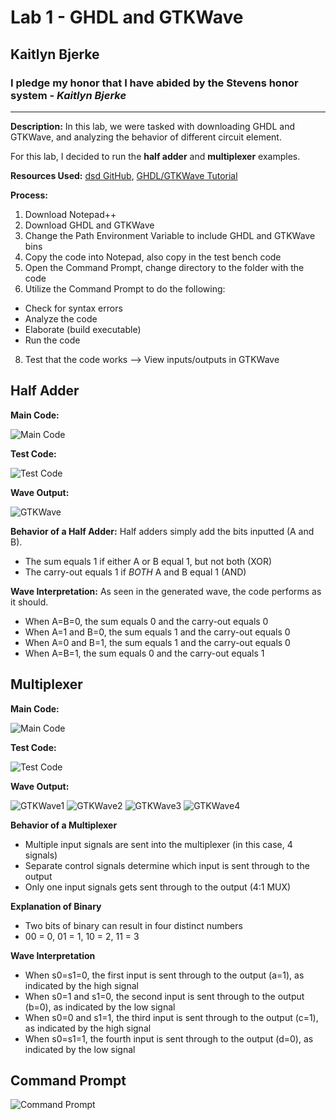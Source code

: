# Lab 1 - GHDL and GTKWave
## Kaitlyn Bjerke
### I pledge my honor that I have abided by the Stevens honor system - *Kaitlyn Bjerke*
---
**Description:**
In this lab, we were tasked with downloading GHDL and GTKWave, and analyzing the behavior of different circuit element.

For this lab, I decided to run the **half adder** and **multiplexer** examples.

**Resources Used:** [dsd GitHub](https://github.com/kevinwlu/dsd/tree/master/ghdl), [GHDL/GTKWave Tutorial](https://www.youtube.com/watch?v=H2GyAIYwZbw)

**Process:**
1. Download Notepad++
2. Download GHDL and GTKWave
3. Change the Path Environment Variable to include GHDL and GTKWave bins
4. Copy the code into Notepad, also copy in the test bench code
5. Open the Command Prompt, change directory to the folder with the code
6. Utilize the Command Prompt to do the following:
- Check for syntax errors
- Analyze the code
- Elaborate (build executable)
- Run the code
8. Test that the code works --> View inputs/outputs in GTKWave

Half Adder
---
**Main Code:**

![Main Code](https://github.com/kaitlynbjerke/Images/blob/main/Screenshot%202025-02-05%20173131.png)

**Test Code:**

![Test Code](https://github.com/kaitlynbjerke/Images/blob/main/Screenshot%202025-02-05%20173123.png)

**Wave Output:**

![GTKWave](https://github.com/kaitlynbjerke/Images/blob/main/Screenshot%202025-02-05%20173107.png)

**Behavior of a Half Adder:**
Half adders simply add the bits inputted (A and B).
- The sum equals 1 if either A or B equal 1, but not both (XOR)
- The carry-out equals 1 if *BOTH* A and B equal 1 (AND)

**Wave Interpretation:** As seen in the generated wave, the code performs as it should.
- When A=B=0, the sum equals 0 and the carry-out equals 0
- When A=1 and B=0, the sum equals 1 and the carry-out equals 0
- When A=0 and B=1, the sum equals 1 and the carry-out equals 0
- When A=B=1, the sum equals 0 and the carry-out equals 1

Multiplexer
---
**Main Code:**

![Main Code](https://github.com/kaitlynbjerke/Images/blob/main/Screenshot%202025-02-06%20140003.png)

**Test Code:**

![Test Code](https://github.com/kaitlynbjerke/Images/blob/main/Screenshot%202025-02-06%20140206.png)

**Wave Output:**

![GTKWave1](https://github.com/kaitlynbjerke/Images/blob/main/Screenshot%202025-02-06%20103928.png)
![GTKWave2](https://github.com/kaitlynbjerke/Images/blob/main/Screenshot%202025-02-06%20103918.png)
![GTKWave3](https://github.com/kaitlynbjerke/Images/blob/main/Screenshot%202025-02-06%20103906.png)
![GTKWave4](https://github.com/kaitlynbjerke/Images/blob/main/Screenshot%202025-02-06%20103856.png)

**Behavior of a Multiplexer**
- Multiple input signals are sent into the multiplexer (in this case, 4 signals)
- Separate control signals determine which input is sent through to the output
- Only one input signals gets sent through to the output (4:1 MUX)

**Explanation of Binary**
- Two bits of binary can result in four distinct numbers
- 00 = 0, 01 = 1, 10 = 2, 11 = 3

**Wave Interpretation**
- When s0=s1=0, the first input is sent through to the output (a=1), as indicated by the high signal
- When s0=1 and s1=0, the second input is sent through to the output (b=0), as indicated by the low signal
- When s0=0 and s1=1, the third input is sent through to the output (c=1), as indicated by the high signal
- When s0=s1=1, the fourth input is sent through to the output (d=0), as indicated by the low signal

Command Prompt
---
![Command Prompt](https://github.com/kaitlynbjerke/Images/blob/main/Screenshot%202025-02-05%20173155.png)
